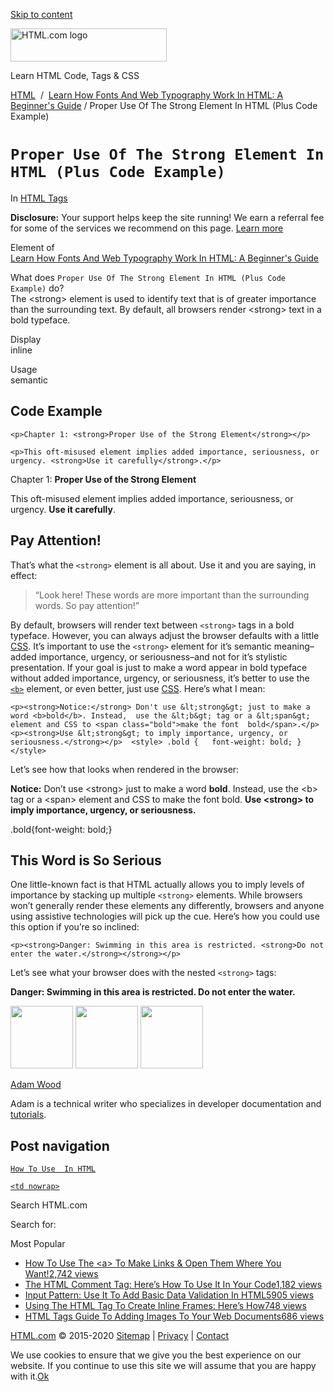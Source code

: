 <a href="#site-main" class="skip-link screen-reader-text">Skip to content</a>

<img src="https://html.com/wp-content/uploads/html-com-logo.png" alt="HTML.com logo" class="custom-logo sp-no-webp" srcset="https://html.com/wp-content/uploads/html-com-logo.png" width="250" height="53" />

[](https://html.com/)

Learn HTML Code, Tags & CSS

[HTML](https://html.com/)  /  [Learn How Fonts And Web Typography Work In HTML: A Beginner's Guide](https://html.com/fonts/) / Proper Use Of The Strong Element In HTML (Plus Code Example)

`Proper Use Of The Strong Element In HTML (Plus Code Example)`
==============================================================

In <span class="post-meta-category">[HTML Tags](https://html.com/tags/)</span>

**Disclosure:** Your support helps keep the site running! We earn a referral fee for some of the services we recommend on this page. [Learn more](https://html.com/disclosure/)

Element of  
[Learn How Fonts And Web Typography Work In HTML: A Beginner's Guide](https://html.com/fonts/)

What does `Proper Use Of The Strong Element In HTML (Plus Code Example)` do?  
The &lt;strong&gt; element is used to identify text that is of greater importance than the surrounding text. By default, all browsers render &lt;strong&gt; text in a bold typeface.

Display  
inline

Usage  
semantic

Code Example
------------

    <p>Chapter 1: <strong>Proper Use of the Strong Element</strong></p>

    <p>This oft-misused element implies added importance, seriousness, or urgency. <strong>Use it carefully</strong>.</p>

Chapter 1: **Proper Use of the Strong Element**

This oft-misused element implies added importance, seriousness, or urgency. **Use it carefully**.

<span class="underline"></span>

Pay Attention!
--------------

That’s what the `<strong>` element is all about. Use it and you are saying, in effect:

> “Look here! These words are more important than the surrounding words. So pay attention!”

By default, browsers will render text between `<strong>` tags in a bold typeface. However, you can always adjust the browser defaults with a little [CSS](https://html.com/css/). It’s important to use the `<strong>` element for it’s semantic meaning–added importance, urgency, or seriousness–and not for it’s stylistic presentation. If your goal is just to make a word appear in bold typeface without added importance, urgency, or seriousness, it’s better to use the [`<b>`](https://html.com/tags/b/) element, or even better, just use [CSS](https://html.com/css/). Here’s what I mean:

    <p><strong>Notice:</strong> Don't use &lt;strong&gt; just to make a word <b>bold</b>. Instead,  use the &lt;b&gt; tag or a &lt;span&gt; element and CSS to <span class="bold">make the font  bold</span>.</p>  <p><strong>Use &lt;strong&gt; to imply importance, urgency, or seriousness.</strong></p>  <style> .bold {   font-weight: bold; } </style> 

Let’s see how that looks when rendered in the browser:

**Notice:** Don’t use &lt;strong&gt; just to make a word **bold**. Instead, use the &lt;b&gt; tag or a &lt;span&gt; element and CSS to <span class="bold">make the font bold</span>. **Use &lt;strong&gt; to imply importance, urgency, or seriousness.**

.bold{font-weight: bold;}

This Word is **So** Serious
---------------------------

One little-known fact is that HTML actually allows you to imply levels of importance by stacking up multiple `<strong>` elements. While browsers won’t generally render these elements any differently, browsers and anyone using assistive technologies will pick up the cue. Here’s how you could use this option if you’re so inclined:

    <p><strong>Danger: Swimming in this area is restricted. <strong>Do not enter the water.</strong></strong></p> 

Let’s see what your browser does with the nested `<strong>` tags:

**Danger: Swimming in this area is restricted. **Do not enter the water.****

<img src="http://html.com/wp-content/plugins/a3-lazy-load/assets/images/lazy_placeholder.gif" class="lazy lazy-hidden avatar avatar-100 photo" width="100" height="100" />

<img src="http://html.com/wp-content/plugins/a3-lazy-load/assets/images/lazy_placeholder.gif" class="lazy lazy-hidden avatar avatar-100 photo" width="100" height="100" />

<img src="https://secure.gravatar.com/avatar/3af4194cc38fbc6d4e68fbe7536347d5?s=100&amp;d=mm&amp;r=g" class="avatar avatar-100 photo" srcset="https://secure.gravatar.com/avatar/3af4194cc38fbc6d4e68fbe7536347d5?s=200&amp;d=mm&amp;r=g 2x" width="100" height="100" />

[Adam Wood](https://html.com/author/html/)

<span class="fn">Adam is a technical writer who specializes in developer documentation and [tutorials](https://html.com/).</span>

[<span class="saboxplugin-icon-grey saboxplugin-icon-linkedin"></span>](https://www.linkedin.com/in/adammichaelwood)

<span id="tho-end-content" style="display: block; visibility: hidden;"></span>

Post navigation
---------------

[<span class="nav-link-label"><span class="genericon genericon-previous"></span></span>`How To Use  In HTML`](https://html.com/attributes/img-src/)

[`<td nowrap>`<span class="nav-link-label"><span class="genericon genericon-next"></span></span>](https://html.com/attributes/td-nowrap/)

Search HTML.com

<span class="screen-reader-text">Search for:</span>

Most Popular

-   <a href="https://html.com/attributes/a-target/" class="popular_posts_bars_link">How To Use The &lt;a&gt; To Make Links &amp; Open Them Where You Want!</a><span class="popular_posts_bars_comment_count_hold"><a href="https://html.com/attributes/a-target/#comments" class="popular_posts_bars_comment_count">2,742 views</a><span class="popular_posts_bars_comment_count_triangle"></span></span>
-   <a href="https://html.com/tags/comment-tag/" class="popular_posts_bars_link">The HTML Comment Tag: Here’s How To Use It In Your Code</a><span class="popular_posts_bars_comment_count_hold"><a href="https://html.com/tags/comment-tag/#comments" class="popular_posts_bars_comment_count">1,182 views</a><span class="popular_posts_bars_comment_count_triangle"></span></span>
-   <a href="https://html.com/attributes/input-pattern/" class="popular_posts_bars_link">Input Pattern: Use It To Add Basic Data Validation In HTML5</a><span class="popular_posts_bars_comment_count_hold"><a href="https://html.com/attributes/input-pattern/#comments" class="popular_posts_bars_comment_count">905 views</a><span class="popular_posts_bars_comment_count_triangle"></span></span>
-   <a href="https://html.com/tags/iframe/" class="popular_posts_bars_link">Using The HTML Tag To Create Inline Frames: Here’s How</a><span class="popular_posts_bars_comment_count_hold"><a href="https://html.com/tags/iframe/#comments" class="popular_posts_bars_comment_count">748 views</a><span class="popular_posts_bars_comment_count_triangle"></span></span>
-   <a href="https://html.com/tags/img/" class="popular_posts_bars_link">HTML Tags Guide To Adding Images To Your Web Documents</a><span class="popular_posts_bars_comment_count_hold"><a href="https://html.com/tags/img/#comments" class="popular_posts_bars_comment_count">686 views</a><span class="popular_posts_bars_comment_count_triangle"></span></span>

[HTML.com](https://html.com/) © 2015-2020 [Sitemap](https://html.com/sitemap/) | [Privacy](https://html.com/privacy/) | [Contact](https://html.com/contact/)

<span id="cn-notice-text" class="cn-text-container">We use cookies to ensure that we give you the best experience on our website. If you continue to use this site we will assume that you are happy with it.</span><span id="cn-notice-buttons" class="cn-buttons-container"><a href="#" id="cn-accept-cookie" class="cn-set-cookie cn-button bootstrap button">Ok</a></span><a href="javascript:void(0);" id="cn-close-notice" class="cn-close-icon"></a>
